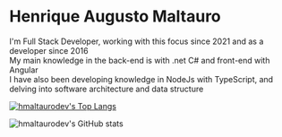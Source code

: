# Henrique Augusto Maltauro

I'm Full Stack Developer, working with this focus since 2021 and as a developer since 2016  
My main knowledge in the back-end is with .net C# and front-end with Angular  
I have also been developing knowledge in NodeJs with TypeScript, and delving into software architecture and data structure    

[![hmaltaurodev's Top Langs](https://github-readme-stats.vercel.app/api/top-langs/?username=hmaltaurodev&layout=compact&theme=github_dark&hide=dart,java,swift,kotlin,objective-c)](https://github.com/hmaltaurodev/github-readme-stats)  
  
![hmaltaurodev's GitHub stats](https://github-readme-stats.vercel.app/api?username=hmaltaurodev&show_icons=true&theme=github_dark)  
